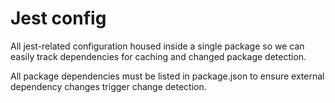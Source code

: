 # Jest config

All jest-related configuration housed inside a single package so we can easily track dependencies for caching and changed package detection.

All package dependencies must be listed in package.json to ensure external dependency changes trigger change detection.

